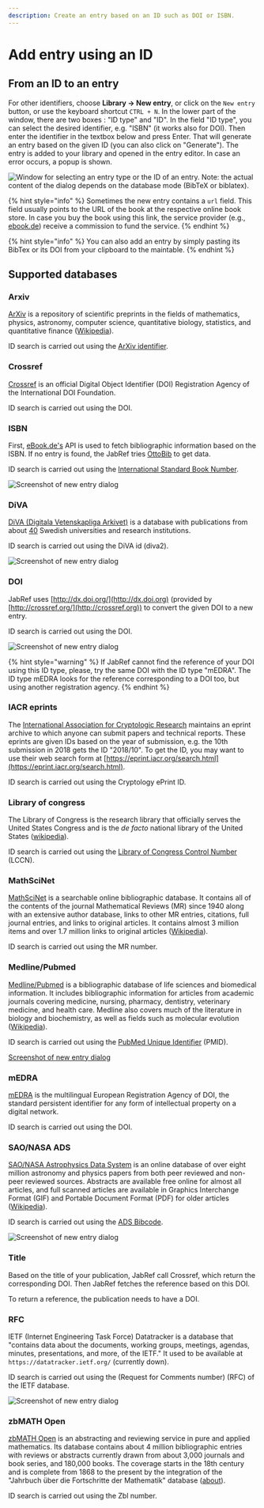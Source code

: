 ```yaml
---
description: Create an entry based on an ID such as DOI or ISBN.
---
```


# Add entry using an ID

## From an ID to an entry

For other identifiers, choose **Library → New entry**, or click on the `New entry` button, or use the keyboard shortcut `CTRL + N`. In the lower part of the window, there are two boxes : "ID type" and "ID". In the field "ID type", you can select the desired identifier, e.g. "ISBN" (it works also for DOI). Then enter the identifier in the textbox below and press Enter. That will generate an entry based on the given ID (you can also click on "Generate"). The entry is added to your library and opened in the entry editor. In case an error occurs, a popup is shown.

![Window for selecting an entry type or the ID of an entry. Note: the actual content of the dialog depends on the database mode (BibTeX or biblatex).](../.gitbook/assets/jabref-5.3-selectentrytype.png)

{% hint style="info" %}
Sometimes the new entry contains a `url` field. This field usually points to the URL of the book at the respective online book store. In case you buy the book using this link, the service provider (e.g., [ebook.de](https://www.ebook.de)) receive a commission to fund the service.
{% endhint %}

{% hint style="info" %}
You can also add an entry by simply pasting its BibTex or its DOI from your clipboard to the maintable.
{% endhint %}

## Supported databases

### Arxiv

[ArXiv](https://arxiv.org) is a repository of scientific preprints in the fields of mathematics, physics, astronomy, computer science, quantitative biology, statistics, and quantitative finance ([Wikipedia](https://en.wikipedia.org/wiki/ArXiv)).

ID search is carried out using the [ArXiv identifier](https://arxiv.org/help/arxiv\_identifier).

### Crossref

[Crossref](https://en.wikipedia.org/wiki/Crossref) is an official Digital Object Identifier (DOI) Registration Agency of the International DOI Foundation.

ID search is carried out using the DOI.

### ISBN

First, [eBook.de's](https://www.ebook.de/de/) API is used to fetch bibliographic information based on the ISBN. If no entry is found, the JabRef tries [OttoBib](https://www.ottobib.com) to get data.

ID search is carried out using the [International Standard Book Number](https://en.wikipedia.org/wiki/International\_Standard\_Book\_Number).

![Screenshot of new entry dialog](<../.gitbook/assets/newentrychoosetype-idgeneratorhighlighted-isbn (3).png>)

### DiVA

[DiVA (Digitala Vetenskapliga Arkivet)](https://info.diva-portal.org/about-diva/) is a database with publications from about [40](https://www.diva-portal.org/smash/aboutdiva.jsf) Swedish universities and research institutions.

ID search is carried out using the DiVA id (diva2).

![Screenshot of new entry dialog](<../.gitbook/assets/newentrychoosetype-idgeneratorhighlighted-diva (1).png>)

### DOI

JabRef uses [http://dx.doi.org/](http://dx.doi.org) (provided by [http://crossref.org/](http://crossref.org)) to convert the given DOI to a new entry.

ID search is carried out using the DOI.

![Screenshot of new entry dialog](<../.gitbook/assets/newentrychoosetype-idgeneratorhighlighted (1).png>)

{% hint style="warning" %}
If JabRef cannot find the reference of your DOI using this ID type, please, try the same DOI with the ID type "mEDRA". The ID type mEDRA looks for the reference corresponding to a DOI too, but using another registration agency.
{% endhint %}

### IACR eprints

The [International Association for Cryptologic Research](https://www.iacr.org) maintains an eprint archive to which anyone can submit papers and technical reports. These eprints are given IDs based on the year of submission, e.g. the 10th submission in 2018 gets the ID "2018/10". To get the ID, you may want to use their web search form at [https://eprint.iacr.org/search.html](https://eprint.iacr.org/search.html).

ID search is carried out using the Cryptology ePrint ID.

### Library of congress

The Library of Congress is the research library that officially serves the United States Congress and is the _de facto_ national library of the United States ([wikipedia](https://en.wikipedia.org/wiki/Library\_of\_Congress)).

ID search is carried out using the [Library of Congress Control Number](https://en.wikipedia.org/wiki/Library\_of\_Congress\_Control\_Number) (LCCN).

### MathSciNet

[MathSciNet](http://www.ams.org/mathscinet/) is a searchable online bibliographic database. It contains all of the contents of the journal Mathematical Reviews (MR) since 1940 along with an extensive author database, links to other MR entries, citations, full journal entries, and links to original articles. It contains almost 3 million items and over 1.7 million links to original articles ([Wikipedia](https://en.wikipedia.org/wiki/MathSciNet)).

ID search is carried out using the MR number.

### Medline/Pubmed

[Medline/Pubmed](https://www.nlm.nih.gov/bsd/medline.html) is a bibliographic database of life sciences and biomedical information. It includes bibliographic information for articles from academic journals covering medicine, nursing, pharmacy, dentistry, veterinary medicine, and health care. Medline also covers much of the literature in biology and biochemistry, as well as fields such as molecular evolution ([Wikipedia](https://en.wikipedia.org/wiki/MEDLINE)).

ID search is carried out using the [PubMed Unique Identifier](https://www.nlm.nih.gov/bsd/mms/medlineelements.html#pmid) (PMID).

[Screenshot of new entry dialog](https://github.com/JabRef/user-documentation/tree/4fe3bfdabd1204001f27cb7b138818d58c0ea1d0/en/.gitbook/assets/newentrychoosetype-idgeneratorhighlighted-medline.png)

### mEDRA

[mEDRA](https://www.medra.org) is the multilingual European Registration Agency of DOI, the standard persistent identifier for any form of intellectual property on a digital network.

ID search is carried out using the DOI.

### SAO/NASA ADS

[SAO/NASA Astrophysics Data System](http://www.adsabs.harvard.edu) is an online database of over eight million astronomy and physics papers from both peer reviewed and non-peer reviewed sources. Abstracts are available free online for almost all articles, and full scanned articles are available in Graphics Interchange Format (GIF) and Portable Document Format (PDF) for older articles ([Wikipedia](https://en.wikipedia.org/wiki/Astrophysics\_Data\_System)).

ID search is carried out using the [ADS Bibcode](http://adsabs.github.io/help/actions/bibcode).

![Screenshot of new entry dialog](<../.gitbook/assets/newentrychoosetype-idgeneratorhighlighted-ads (1).png>)

### Title

Based on the title of your publication, JabRef call Crossref, which return the corresponding DOI. Then JabRef fetches the reference based on this DOI.

To return a reference, the publication needs to have a DOI.

### RFC

IETF (Internet Engineering Task Force) Datatracker is a database that "contains data about the documents, working groups, meetings, agendas, minutes, presentations, and more, of the IETF." It used to be available at `https://datatracker.ietf.org/` (currently down).

ID search is carried out using the (Request for Comments number) (RFC) of the IETF database.

![Screenshot of new entry dialog](../.gitbook/assets/newentrychoosetype-idgeneratorhighlighted-rfc.png)

### zbMATH Open

[zbMATH Open](https://zbmath.org) is an abstracting and reviewing service in pure and applied mathematics. Its database contains about 4 million bibliographic entries with reviews or abstracts currently drawn from about 3,000 journals and book series, and 180,000 books. The coverage starts in the 18th century and is complete from 1868 to the present by the integration of the "Jahrbuch über die Fortschritte der Mathematik" database ([about](https://zbmath.org/about/)).

ID search is carried out using the Zbl number.
